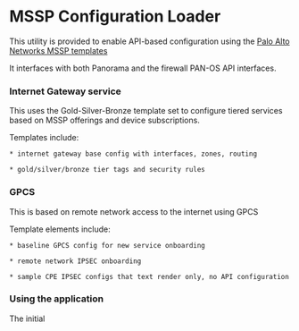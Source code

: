 
# MSSP Configuration Loader

This utility is provided to enable API-based configuration using the
[Palo Alto Networks MSSP templates](https://github.com/scotchoaf/mssp-templates/tree/81dev)

It interfaces with both Panorama and the firewall PAN-OS API interfaces.

### Internet Gateway service

This uses the Gold-Silver-Bronze template set to configure tiered
services based on MSSP offerings and device subscriptions.

Templates include:

    * internet gateway base config with interfaces, zones, routing

    * gold/silver/bronze tier tags and security rules


### GPCS

This is based on remote network access to the internet using GPCS

Template elements include:

    * baseline GPCS config for new service onboarding

    * remote network IPSEC onboarding

    * sample CPE IPSEC configs that text render only, no API configuration


### Using the application

The initial





